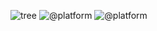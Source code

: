 ![tree](https://user-images.githubusercontent.com/185555/88728314-862a5c00-d185-11ea-940e-3b78fbbc8177.png)
![@platform](https://user-images.githubusercontent.com/185555/55036317-1b43af00-507f-11e9-8034-59f1e4510f77.png)
![@platform](https://user-images.githubusercontent.com/185555/72216638-a8151600-3588-11ea-8a5f-2661e51cdf46.png)
